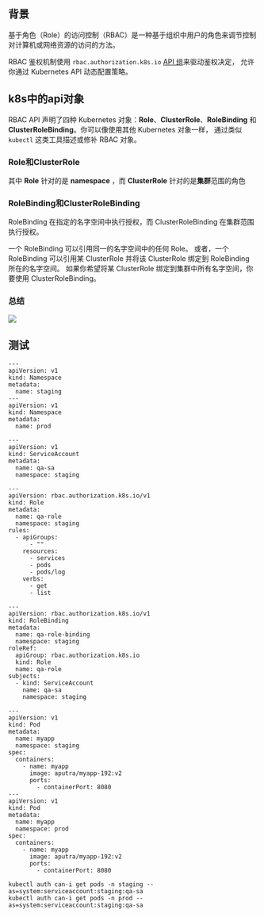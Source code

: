 ## 背景

基于角色（Role）的访问控制（RBAC）是一种基于组织中用户的角色来调节控制对计算机或网络资源的访问的方法。

RBAC 鉴权机制使用 `rbac.authorization.k8s.io` [API 组](https://kubernetes.io/zh-cn/docs/concepts/overview/kubernetes-api/#api-groups-and-versioning)来驱动鉴权决定， 允许你通过 Kubernetes API 动态配置策略。

## k8s中的api对象

RBAC API 声明了四种 Kubernetes 对象：**Role**、**ClusterRole**、**RoleBinding** 和 **ClusterRoleBinding**。你可以像使用其他 Kubernetes 对象一样， 通过类似 `kubectl` 这类工具描述或修补 RBAC 对象。

### Role和ClusterRole

其中 **Role** 针对的是 **namespace** ，而 **ClusterRole** 针对的是**集群**范围的角色

### RoleBinding和ClusterRoleBinding

RoleBinding 在指定的名字空间中执行授权，而 ClusterRoleBinding 在集群范围执行授权。

一个 RoleBinding 可以引用同一的名字空间中的任何 Role。 或者，一个 RoleBinding 可以引用某 ClusterRole 并将该 ClusterRole 绑定到 RoleBinding 所在的名字空间。 如果你希望将某 ClusterRole 绑定到集群中所有名字空间，你要使用 ClusterRoleBinding。

### 总结

![](https://cdn.nlark.com/yuque/0/2024/png/46821905/1721878083743-1b364649-77b5-44ca-8124-a6231204d75b.png)

## 测试

```
---
apiVersion: v1
kind: Namespace
metadata:
  name: staging
---
apiVersion: v1
kind: Namespace
metadata:
  name: prod
```

```
---
apiVersion: v1
kind: ServiceAccount
metadata:
  name: qa-sa
  namespace: staging
```

```
---
apiVersion: rbac.authorization.k8s.io/v1
kind: Role
metadata:
  name: qa-role
  namespace: staging
rules:
  - apiGroups:
      - ""
    resources:
      - services
      - pods
      - pods/log
    verbs:
      - get
      - list
```

```
---
apiVersion: rbac.authorization.k8s.io/v1
kind: RoleBinding
metadata:
  name: qa-role-binding
  namespace: staging
roleRef:
  apiGroup: rbac.authorization.k8s.io
  kind: Role
  name: qa-role
subjects:
  - kind: ServiceAccount
    name: qa-sa
    namespace: staging
```

```
---
apiVersion: v1
kind: Pod
metadata:
  name: myapp
  namespace: staging
spec:
  containers:
    - name: myapp
      image: aputra/myapp-192:v2
      ports:
        - containerPort: 8080
---
apiVersion: v1
kind: Pod
metadata:
  name: myapp
  namespace: prod
spec:
  containers:
    - name: myapp
      image: aputra/myapp-192:v2
      ports:
        - containerPort: 8080
```

```
kubectl auth can-i get pods -n staging --as=system:serviceaccount:staging:qa-sa
kubectl auth can-i get pods -n prod --as=system:serviceaccount:staging:qa-sa
```